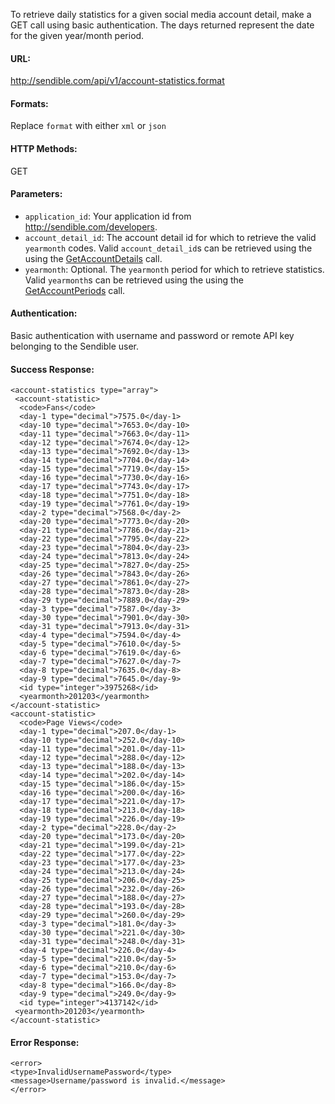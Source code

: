 To retrieve daily statistics for a given social media account detail, make a GET call using basic authentication. The days returned represent the date for the given year/month period.

#### URL: ####
http://sendible.com/api/v1/account-statistics.format

#### Formats: ####
Replace `format` with either `xml` or `json`

#### HTTP Methods: ####
GET

#### Parameters: ####
  * `application_id`: Your application id from http://sendible.com/developers.
  * `account_detail_id`: The account detail id for which to retrieve the valid `yearmonth` codes. Valid `account_detail_id`s can be retrieved using the using the [GetAccountDetails](GetAccountDetails.md) call.
  * `yearmonth`: Optional. The `yearmonth` period for which to retrieve statistics. Valid `yearmonth`s can be retrieved using the using the [GetAccountPeriods](GetAccountPeriods.md) call.

#### Authentication: ####
Basic authentication with username and password or remote API key belonging to the Sendible user.

#### Success Response: ####
```
<account-statistics type="array">
 <account-statistic>
  <code>Fans</code>
  <day-1 type="decimal">7575.0</day-1>
  <day-10 type="decimal">7653.0</day-10>
  <day-11 type="decimal">7663.0</day-11>
  <day-12 type="decimal">7674.0</day-12>
  <day-13 type="decimal">7692.0</day-13>
  <day-14 type="decimal">7704.0</day-14>
  <day-15 type="decimal">7719.0</day-15>
  <day-16 type="decimal">7730.0</day-16>
  <day-17 type="decimal">7743.0</day-17>
  <day-18 type="decimal">7751.0</day-18>
  <day-19 type="decimal">7761.0</day-19>
  <day-2 type="decimal">7568.0</day-2>
  <day-20 type="decimal">7773.0</day-20>
  <day-21 type="decimal">7786.0</day-21>
  <day-22 type="decimal">7795.0</day-22>
  <day-23 type="decimal">7804.0</day-23>
  <day-24 type="decimal">7813.0</day-24>
  <day-25 type="decimal">7827.0</day-25>
  <day-26 type="decimal">7843.0</day-26>
  <day-27 type="decimal">7861.0</day-27>
  <day-28 type="decimal">7873.0</day-28>
  <day-29 type="decimal">7889.0</day-29>
  <day-3 type="decimal">7587.0</day-3>
  <day-30 type="decimal">7901.0</day-30>
  <day-31 type="decimal">7913.0</day-31>
  <day-4 type="decimal">7594.0</day-4>
  <day-5 type="decimal">7610.0</day-5>
  <day-6 type="decimal">7619.0</day-6>
  <day-7 type="decimal">7627.0</day-7>
  <day-8 type="decimal">7635.0</day-8>
  <day-9 type="decimal">7645.0</day-9>
  <id type="integer">3975268</id>
  <yearmonth>201203</yearmonth>
</account-statistic>
<account-statistic>
  <code>Page Views</code>
  <day-1 type="decimal">207.0</day-1>
  <day-10 type="decimal">252.0</day-10>
  <day-11 type="decimal">201.0</day-11>
  <day-12 type="decimal">288.0</day-12>
  <day-13 type="decimal">188.0</day-13>
  <day-14 type="decimal">202.0</day-14>
  <day-15 type="decimal">186.0</day-15>
  <day-16 type="decimal">200.0</day-16>
  <day-17 type="decimal">221.0</day-17>
  <day-18 type="decimal">213.0</day-18>
  <day-19 type="decimal">226.0</day-19>
  <day-2 type="decimal">228.0</day-2>
  <day-20 type="decimal">173.0</day-20>
  <day-21 type="decimal">199.0</day-21>
  <day-22 type="decimal">177.0</day-22>
  <day-23 type="decimal">177.0</day-23>
  <day-24 type="decimal">213.0</day-24>
  <day-25 type="decimal">206.0</day-25>
  <day-26 type="decimal">232.0</day-26>
  <day-27 type="decimal">188.0</day-27>
  <day-28 type="decimal">193.0</day-28>
  <day-29 type="decimal">260.0</day-29>
  <day-3 type="decimal">181.0</day-3>
  <day-30 type="decimal">221.0</day-30>
  <day-31 type="decimal">248.0</day-31>
  <day-4 type="decimal">226.0</day-4>
  <day-5 type="decimal">210.0</day-5>
  <day-6 type="decimal">210.0</day-6>
  <day-7 type="decimal">153.0</day-7>
  <day-8 type="decimal">166.0</day-8>
  <day-9 type="decimal">249.0</day-9>
  <id type="integer">4137142</id>
 <yearmonth>201203</yearmonth>
</account-statistic>
```

#### Error Response: ####
```
<error>
<type>InvalidUsernamePassword</type>
<message>Username/password is invalid.</message>
</error>
```